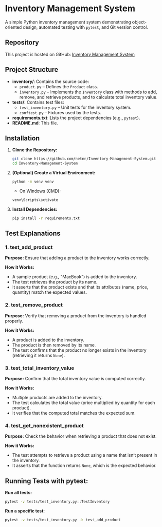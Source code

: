 # Inventory Management System

A simple Python inventory management system demonstrating object-oriented design, automated testing with `pytest`, and Git version control.

## Repository

This project is hosted on GitHub: [Inventory Management System](https://github.com/netnn/Inventory-Management-System)

## Project Structure

- **inventory/**: Contains the source code:
  - `product.py` – Defines the `Product` class.
  - `inventory.py` – Implements the `Inventory` class with methods to add, remove, and retrieve products, and to calculate total inventory value.
- **tests/**: Contains test files:
  - `test_inventory.py` – Unit tests for the inventory system.
  - `conftest.py` – Fixtures used by the tests.
- **requirements.txt**: Lists the project dependencies (e.g., `pytest`).
- **README.md**: This file.

## Installation

1. **Clone the Repository:**
   ```bash
   git clone https://github.com/netnn/Inventory-Management-System.git
   cd Inventory-Management-System
   ```
2. **(Optional) Create a Virtual Environment:**
   ```bash
   python -m venv venv
   ```
   - On Windows (CMD):
   ```bash
   venv\Scripts\activate
   ```
3. **Install Dependencies:**
   ```bash
   pip install -r requirements.txt
   ```

## Test Explanations

### 1. test_add_product
**Purpose:** Ensure that adding a product to the inventory works correctly.

**How it Works:**
- A sample product (e.g., "MacBook") is added to the inventory.
- The test retrieves the product by its name.
- It asserts that the product exists and that its attributes (name, price, quantity) match the expected values.

### 2. test_remove_product
**Purpose:** Verify that removing a product from the inventory is handled properly.

**How it Works:**
- A product is added to the inventory.
- The product is then removed by its name.
- The test confirms that the product no longer exists in the inventory (retrieving it returns `None`).

### 3. test_total_inventory_value
**Purpose:** Confirm that the total inventory value is computed correctly.

**How it Works:**
- Multiple products are added to the inventory.
- The test calculates the total value (price multiplied by quantity for each product).
- It verifies that the computed total matches the expected sum.

### 4. test_get_nonexistent_product
**Purpose:** Check the behavior when retrieving a product that does not exist.

**How it Works:**
- The test attempts to retrieve a product using a name that isn’t present in the inventory.
- It asserts that the function returns `None`, which is the expected behavior.

## Running Tests with pytest:
  **Run all tests:**
  ```bash
  pytest -v tests/test_inventory.py::TestInventory
  ```
  **Run a specific test:**
  ```bash
  pytest -v tests/test_inventory.py -k test_add_product
  ```
